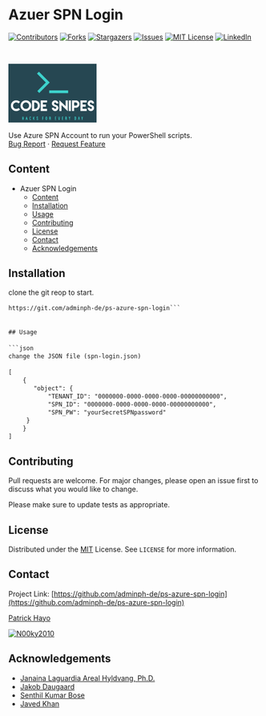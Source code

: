 <!--
*** To avoid retyping too much info. Do a search and replace for the following:
*** adminph-de, ps-azure-spn-login, N00ky2010, patrick.hayo@flsmidth.com
-->

# Azuer SPN Login

[![Contributors][contributors-shield]][contributors-url]
[![Forks][forks-shield]][forks-url]
[![Stargazers][stars-shield]][stars-url]
[![Issues][issues-shield]][issues-url]
[![MIT License][license-shield]][license-url]
[![LinkedIn][linkedin-shield]][linkedin-url]

<br />
<p align="left">
  <a href="https://github.com/adminph-de/ps-azure-spn-login">
    <img src="images/logo.png" alt="Code Snipes" width="35%" height="35%">
  </a>
  <p align="left">
    Use Azure SPN Account to run your PowerShell scripts.
    <br />
    <a href="https://github.com/adminph-de/ps-azure-spn-login/issues">Bug Report</a>
    ·
    <a href="https://github.com/adminph-de/ps-azure-spn-login/issues">Request Feature</a>
  </p>
</p>


## Content

- Azuer SPN Login
  - [Content](#content)
  - [Installation](#installation)
  - [Usage](#usage)
  - [Contributing](#contributing)
  - [License](#license)
  - [Contact](#contact)
  - [Acknowledgements](#acknowledgements)

## Installation

clone the git reop to start.
```url
https://git.com/adminph-de/ps-azure-spn-login``` 


## Usage

```json
change the JSON file (spn-login.json)

[
    {
       "object": {
           "TENANT_ID": "0000000-0000-0000-0000-00000000000",
           "SPN_ID": "0000000-0000-0000-0000-00000000000",
           "SPN_PW": "yourSecretSPNpassword"
     }
    }
]
```

## Contributing
Pull requests are welcome. For major changes, please open an issue first to discuss what you would like to change.

Please make sure to update tests as appropriate.

## License

Distributed under the [MIT](https://choosealicense.com/licenses/mit/) License. See `LICENSE` for more information.


## Contact

Project Link: [https://github.com/adminph-de/ps-azure-spn-login](https://github.com/adminph-de/ps-azure-spn-login)

[Patrick Hayo](patrick.hayo@flsmidth.com)

[![N00ky2010](https://img.shields.io/twitter/follow/N00ky2010)](https://www.twitter.com/N00ky2010)



## Acknowledgements

* [Janaina Laguardia Areal Hyldvang, Ph.D.](https://www.linkedin.com/in/janainahyldvang/)
* [Jakob Daugaard](https://www.linkedin.com/in/jakobdaugaard/?locale=en_US)
* [Senthil Kumar Bose](https://www.linkedin.com/in/senthil-kumar-bose-6900582/)
* [Javed Khan](https://www.linkedin.com/in/javed-khan-674863164/)


<!-- https://www.markdownguide.org/basic-syntax/#reference-style-links -->
[contributors-shield]: https://img.shields.io/github/contributors/adminph-de/ps-azure-spn-login.svg?style=flat-square
[contributors-url]: https://github.com/adminph-de/ps-azure-spn-login/graphs/contributors
[forks-shield]: https://img.shields.io/github/forks/adminph-de/ps-azure-spn-login.svg?style=flat-square
[forks-url]: https://github.com/adminph-de/ps-azure-spn-login/network/members
[stars-shield]: https://img.shields.io/github/stars/adminph-de/ps-azure-spn-login.svg?style=flat-square
[stars-url]: https://github.com/adminph-de/ps-azure-spn-login/stargazers
[issues-shield]: https://img.shields.io/github/issues/adminph-de/ps-azure-spn-login.svg?style=flat-square
[issues-url]: https://github.com/adminph-de/ps-azure-spn-login/issues
[license-shield]: https://img.shields.io/github/license/adminph-de/ps-azure-spn-login.svg?style=flat-square
[license-url]: https://github.com/adminph-de/ps-azure-spn-login/blob/master/LICENSE.txt
[linkedin-shield]: https://img.shields.io/badge/-LinkedIn-black.svg?style=flat-square&logo=linkedin&colorB=555
[linkedin-url]: https://www.linkedin.com/in/patrickhayo/?locale=en_US
[product-screenshot]: images/screenshot.png
[product-screenshot-run]: images/screenshot_run.png
